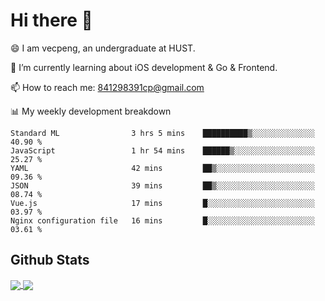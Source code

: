 
# Hi there 👋
😄 I am vecpeng, an undergraduate at HUST.

🌱 I’m currently learning about iOS development & Go & Frontend.

📫 How to reach me: 841298391cp@gmail.com

📊 My weekly development breakdown
<!--START_SECTION:waka-->

```text
Standard ML                3 hrs 5 mins    ██████████▒░░░░░░░░░░░░░░   40.90 %
JavaScript                 1 hr 54 mins    ██████▒░░░░░░░░░░░░░░░░░░   25.27 %
YAML                       42 mins         ██▒░░░░░░░░░░░░░░░░░░░░░░   09.36 %
JSON                       39 mins         ██▒░░░░░░░░░░░░░░░░░░░░░░   08.74 %
Vue.js                     17 mins         █░░░░░░░░░░░░░░░░░░░░░░░░   03.97 %
Nginx configuration file   16 mins         █░░░░░░░░░░░░░░░░░░░░░░░░   03.61 %
```

<!--END_SECTION:waka-->

## Github Stats
<a href="https://github.com/anuraghazra/github-readme-stats">
  <img align="center" src="https://github-readme-stats.vercel.app/api?username=vecpeng&count_private=true&hide=stars" />
</a>
<a href="https://github.com/anuraghazra/convoychat">
  <img align="center" src="https://github-readme-stats.vercel.app/api/top-langs/?username=vecpeng&layout=compact" />
</a>
